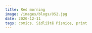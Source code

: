 ```yaml
---
title: Red morning
image: /images/blogs/052.jpg
date: 2020-12-11
tags: comics, Sídliště Písnice, print
---
```

